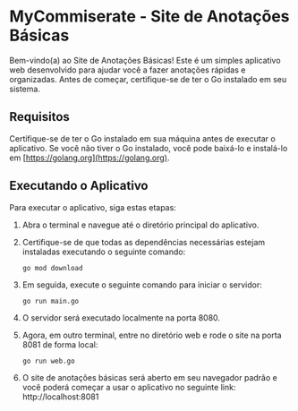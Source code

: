 # MyCommiserate - Site de Anotações Básicas

Bem-vindo(a) ao Site de Anotações Básicas! Este é um simples aplicativo web desenvolvido para ajudar você a fazer anotações rápidas e organizadas. Antes de começar, certifique-se de ter o Go instalado em seu sistema. 

## Requisitos

Certifique-se de ter o Go instalado em sua máquina antes de executar o aplicativo. Se você não tiver o Go instalado, você pode baixá-lo e instalá-lo em [https://golang.org](https://golang.org).

## Executando o Aplicativo

Para executar o aplicativo, siga estas etapas:

1. Abra o terminal e navegue até o diretório principal do aplicativo.
2. Certifique-se de que todas as dependências necessárias estejam instaladas executando o seguinte comando:

   ```shell
   go mod download
   ```
3. Em seguida, execute o seguinte comando para iniciar o servidor:

   ```shell
   go run main.go
   ```
4. O servidor será executado localmente na porta 8080.

5. Agora, em outro terminal, entre no diretório web e rode o site na porta 8081 de forma local:
   
   ```shell
   go run web.go
   ```

6. O site de anotações básicas será aberto em seu navegador padrão e você poderá começar a usar o aplicativo no seguinte link: http://localhost:8081
